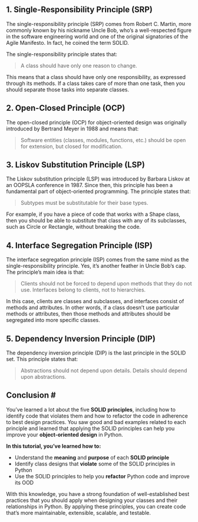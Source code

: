 ## 1. Single-Responsibility Principle (SRP)

The single-responsibility principle (SRP) comes from Robert C. Martin, more commonly known by his nickname Uncle Bob, who’s a well-respected figure in the software engineering world and one of the original signatories of the Agile Manifesto. In fact, he coined the term SOLID.

The single-responsibility principle states that:

> A class should have only one reason to change.

This means that a class should have only one responsibility, as expressed through its methods. If a class takes care of more than one task, then you should separate those tasks into separate classes.

## 2. Open-Closed Principle (OCP)

The open-closed principle (OCP) for object-oriented design was originally introduced by Bertrand Meyer in 1988 and means that:

> Software entities (classes, modules, functions, etc.) should be open for extension, but closed for modification.

## 3. Liskov Substitution Principle (LSP)

The Liskov substitution principle (LSP) was introduced by Barbara Liskov at an OOPSLA conference in 1987. Since then, this principle has been a fundamental part of object-oriented programming. The principle states that:

> Subtypes must be substitutable for their base types.

For example, if you have a piece of code that works with a Shape class, then you should be able to substitute that class with any of its subclasses, such as Circle or Rectangle, without breaking the code.

## 4. Interface Segregation Principle (ISP)

The interface segregation principle (ISP) comes from the same mind as the single-responsibility principle. Yes, it’s another feather in Uncle Bob’s cap. The principle’s main idea is that:

> Clients should not be forced to depend upon methods that they do not use. Interfaces belong to clients, not to hierarchies.

In this case, clients are classes and subclasses, and interfaces consist of methods and attributes. In other words, if a class doesn’t use particular methods or attributes, then those methods and attributes should be segregated into more specific classes.

## 5. Dependency Inversion Principle (DIP)

The dependency inversion principle (DIP) is the last principle in the SOLID set. This principle states that:

> Abstractions should not depend upon details. Details should depend upon abstractions.

## Conclusion \#

You’ve learned a lot about the five **SOLID principles**, including how to identify code that violates them and how to refactor the code in adherence to best design practices. You saw good and bad examples related to each principle and learned that applying the SOLID principles can help you improve your **object-oriented design** in Python.

**In this tutorial, you’ve learned how to:**

* Understand the **meaning** and **purpose** of each **SOLID principle**
* Identify class designs that **violate** some of the SOLID principles in Python
* Use the SOLID principles to help you **refactor** Python code and improve its OOD

With this knowledge, you have a strong foundation of well-established best practices that you should apply when designing your classes and their relationships in Python. By applying these principles, you can create code that’s more maintainable, extensible, scalable, and testable.
